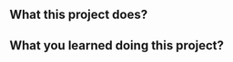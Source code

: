 ## What this project does?
<!-- 
 Describes what this projects does
-->

## What you learned doing this project?
<!--
  Tell what you learned coding this project
-->
